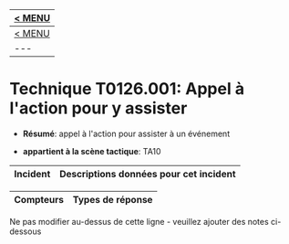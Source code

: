 |[< MENU](../README.md)|
|---|
|[< MENU](../../README.md)|
|---|
# Technique T0126.001: Appel à l'action pour y assister

* **Résumé**: appel à l'action pour assister à un événement

* **appartient à la scène tactique**: TA10


|Incident |Descriptions données pour cet incident |
|-------- |-------------------- |



|Compteurs |Types de réponse |
|-------- |-------------- |


Ne pas modifier au-dessus de cette ligne - veuillez ajouter des notes ci-dessous
